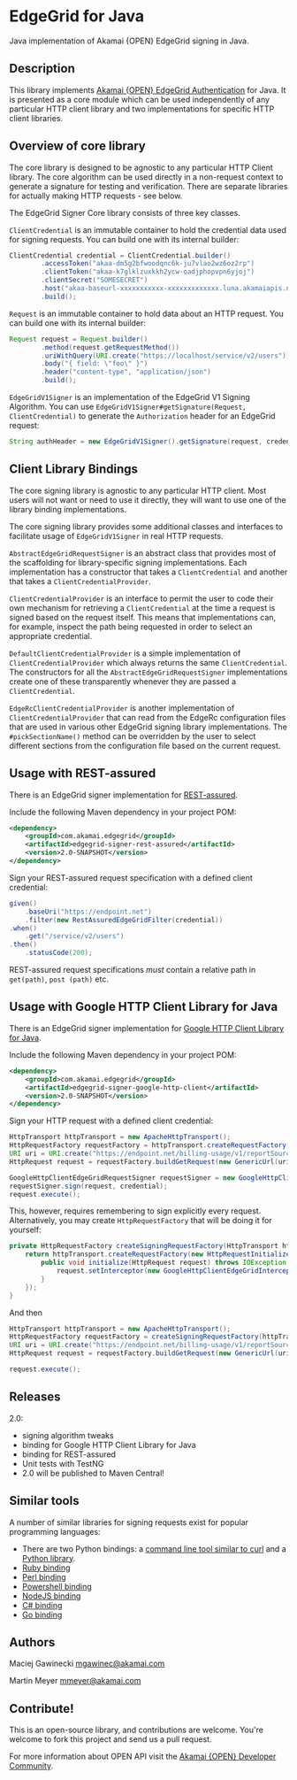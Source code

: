 # EdgeGrid for Java

Java implementation of Akamai {OPEN} EdgeGrid signing in Java.

## Description

This library implements [Akamai {OPEN} EdgeGrid Authentication][11] for Java.
It is presented as a core module which can be used independently of any
particular HTTP client library and two implementations for specific HTTP client
libraries.

## Overview of core library

The core library is designed to be agnostic to any particular HTTP Client
library. The core algorithm can be used directly in a non-request context to
generate a signature for testing and verification. There are separate libraries
for actually making HTTP requests - see below.

The EdgeGrid Signer Core library consists of three key classes.

`ClientCredential` is an immutable container to hold the credential data used
for signing requests. You can build one with its internal builder:

```java
ClientCredential credential = ClientCredential.builder()
        .accessToken("akaa-dm5g2bfwoodqnc6k-ju7vlao2wz6oz2rp")
        .clientToken("akaa-k7glklzuxkkh2ycw-oadjphopvpn6yjoj")
        .clientSecret("SOMESECRET")
        .host("akaa-baseurl-xxxxxxxxxxx-xxxxxxxxxxxxx.luna.akamaiapis.net")
        .build();
```

`Request` is an immutable container to hold data about an HTTP request. You can
build one with its internal builder:

```java
Request request = Request.builder()
        .method(request.getRequestMethod())
        .uriWithQuery(URI.create("https://localhost/service/v2/users"))
        .body("{ field: \"foo\" }")
        .header("content-type", "application/json")
        .build();
```

`EdgeGridV1Signer` is an implementation of the EdgeGrid V1 Signing Algorithm.
You can use `EdgeGridV1Signer#getSignature(Request, ClientCredential)` to
generate the `Authorization` header for an EdgeGrid request:

```java
String authHeader = new EdgeGridV1Signer().getSignature(request, credential);
```

## Client Library Bindings

The core signing library is agnostic to any particular HTTP client. Most users
will not want or need to use it directly, they will want to use one of the
library binding implementations.

The core signing library provides some additional classes and interfaces to
facilitate usage of `EdgeGridV1Signer` in real HTTP requests.

`AbstractEdgeGridRequestSigner` is an abstract class that provides most of the
scaffolding for library-specific signing implementations. Each implementation
has a constructor that takes a `ClientCredential` and another that takes a
`ClientCredentialProvider`.

`ClientCredentialProvider` is an interface to permit the user to code their
own mechanism for retrieving a `ClientCredential` at the time a request is
signed based on the request itself. This means that implementations can, for
example, inspect the path being requested in order to select an appropriate
credential.

`DefaultClientCredentialProvider` is a simple implementation of
`ClientCredentialProvider` which always returns the same `ClientCredential`.
The constructors for all the `AbstractEdgeGridRequestSigner` implementations
create one of these transparently whenever they are passed a `ClientCredential`.

`EdgeRcClientCredentialProvider` is another implementation of
`ClientCredentialProvider` that can read from the EdgeRc configuration files
 that are used in various other EdgeGrid signing library implementations. The
`#pickSectionName()` method can be overridden by the user to select different
sections from the configuration file based on the current request.


## Usage with REST-assured

There is an EdgeGrid signer implementation for [REST-assured][10].

Include the following Maven dependency in your project POM:

```xml
<dependency>
    <groupId>com.akamai.edgegrid</groupId>
    <artifactId>edgegrid-signer-rest-assured</artifactId>
    <version>2.0-SNAPSHOT</version>
</dependency>
```

Sign your REST-assured request specification with a defined client credential:

```java
given()
    .baseUri("https://endpoint.net")
    .filter(new RestAssuredEdgeGridFilter(credential))
.when()
    .get("/service/v2/users")
.then()
    .statusCode(200);
```

REST-assured request specifications *must* contain a relative path in `get(path)`, `post
(path)` etc. 

## Usage with Google HTTP Client Library for Java

There is an EdgeGrid signer implementation for [Google HTTP Client Library for Java][9].

Include the following Maven dependency in your project POM:

```xml
<dependency>
    <groupId>com.akamai.edgegrid</groupId>
    <artifactId>edgegrid-signer-google-http-client</artifactId>
    <version>2.0-SNAPSHOT</version>
</dependency>
```

Sign your HTTP request with a defined client credential:

```java
HttpTransport httpTransport = new ApacheHttpTransport();
HttpRequestFactory requestFactory = httpTransport.createRequestFactory();
URI uri = URI.create("https://endpoint.net/billing-usage/v1/reportSources");
HttpRequest request = requestFactory.buildGetRequest(new GenericUrl(uri));

GoogleHttpClientEdgeGridRequestSigner requestSigner = new GoogleHttpClientEdgeGridRequestSigner();
requestSigner.sign(request, credential);
request.execute();
```

This, however, requires remembering to sign explicitly every request. Alternatively, you may create <code>HttpRequestFactory</code>
that will be doing it for yourself:

```java
private HttpRequestFactory createSigningRequestFactory(HttpTransport httpTransport) {
    return httpTransport.createRequestFactory(new HttpRequestInitializer() {
        public void initialize(HttpRequest request) throws IOException {
            request.setInterceptor(new GoogleHttpClientEdgeGridInterceptor(credential));
        }
    });
}
```

And then

```java
HttpTransport httpTransport = new ApacheHttpTransport();
HttpRequestFactory requestFactory = createSigningRequestFactory(httpTransport);
URI uri = URI.create("https://endpoint.net/billing-usage/v1/reportSources");
HttpRequest request = requestFactory.buildGetRequest(new GenericUrl(uri));

request.execute();
```

## Releases

2.0:

- signing algorithm tweaks
- binding for Google HTTP Client Library for Java
- binding for REST-assured
- Unit tests with TestNG
- 2.0 will be published to Maven Central!

## Similar tools

A number of similar libraries for signing requests exist for popular
programming languages:

* There are two Python bindings: a [command line tool similar to curl][1] and a [Python library][2].
* [Ruby binding][2]
* [Perl binding][3]
* [Powershell binding][4]
* [NodeJS binding][5]
* [C# binding][6]
* [Go binding][7]

[1]: https://github.com/akamai-open/edgegrid-curl
[2]: https://github.com/akamai-open/AkamaiOPEN-edgegrid-python
[3]: https://github.com/akamai-open/AkamaiOPEN-edgegrid-ruby
[4]: https://github.com/akamai-open/AkamaiOPEN-edgegrid-perl
[5]: https://github.com/akamai-open/AkamaiOPEN-powershell
[6]: https://github.com/akamai-open/AkamaiOPEN-edgegrid-node
[7]: https://github.com/akamai-open/AkamaiOPEN-edgegrid-C-Sharp
[8]: https://github.com/akamai-open/AkamaiOPEN-edgegrid-golang
[9]: https://github.com/google/google-http-java-client
[10]: https://github.com/rest-assured/rest-assured
[11]: https://developer.akamai.com/introduction/Client_Auth.html
[12]: https://developer.akamai.com/

## Authors

Maciej Gawinecki <mgawinec@akamai.com>

Martin Meyer <mmeyer@akamai.com>


## Contribute!

This is an open-source library, and contributions are welcome. You're welcome
to fork this project and send us a pull request.

For more information about OPEN API visit the [Akamai {OPEN} Developer Community][12].
